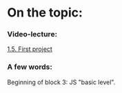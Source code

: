# On the topic:

### Video-lecture:

[1.5. First project](https://go.skillbox.ru/profession/profession-fullstack-js/js/94985862-20d1-47b1-b5c5-b9f7f9d84d39/videolesson)

### A few words:

Beginning of block 3: JS "basic level".

